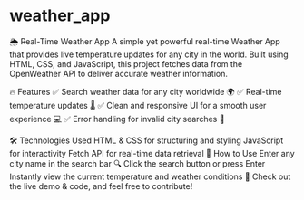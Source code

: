 # weather_app
🌦️ Real-Time Weather App
A simple yet powerful real-time Weather App that provides live temperature updates for any city in the world. Built using HTML, CSS, and JavaScript, this project fetches data from the OpenWeather API to deliver accurate weather information.

🔥 Features
✅ Search weather data for any city worldwide 🌍
✅ Real-time temperature updates 🌡️
✅ Clean and responsive UI for a smooth user experience 💻
✅ Error handling for invalid city searches 🚨

🛠️ Technologies Used
HTML & CSS for structuring and styling
JavaScript for interactivity
Fetch API for real-time data retrieval
🚀 How to Use
Enter any city name in the search bar 🔍
Click the search button or press Enter
Instantly view the current temperature and weather conditions
📌 Check out the live demo & code, and feel free to contribute!
